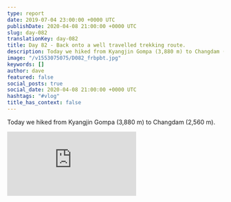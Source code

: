 ```yaml
---
type: report
date: 2019-07-04 23:00:00 +0000 UTC
publishDate: 2020-04-08 21:00:00 +0000 UTC
slug: day-082
translationKey: day-082
title: Day 82 - Back onto a well travelled trekking route.
description: Today we hiked from Kyangjin Gompa (3,880 m) to Changdam (2,560 m).
image: "/v1553075075/D082_frbpbt.jpg"
keywords: []
author: dave
featured: false
social_posts: true
social_date: 2020-04-08 21:00:00 +0000 UTC
hashtags: "#vlog"
title_has_context: false
---
```


Today we hiked from Kyangjin Gompa (3,880 m) to Changdam (2,560 m).

<iframe class="youtube" src="https://www.youtube.com/embed/AsaEERtNiOk" frameborder="0" allow="accelerometer; autoplay; encrypted-media; gyroscope; picture-in-picture" allowfullscreen></iframe>

